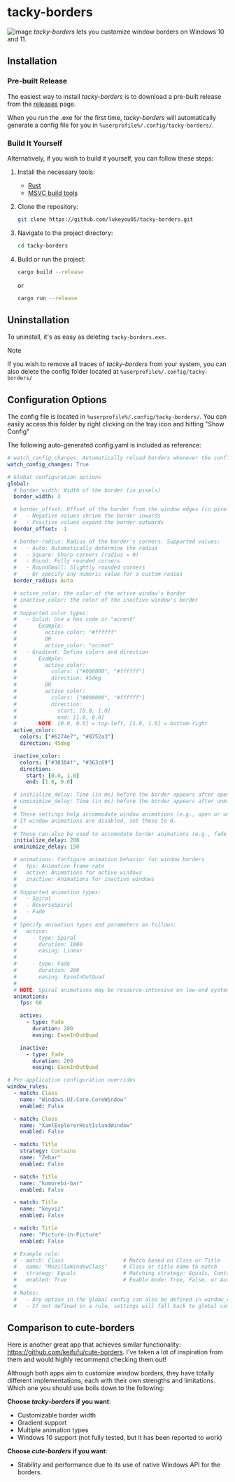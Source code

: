 # tacky-borders

![image](https://github.com/user-attachments/assets/e1786c07-4168-42ca-8ada-ccbabcf74a63)
_tacky-borders_ lets you customize window borders on Windows 10 and 11.

## Installation
### Pre-built Release
The easiest way to install _tacky-borders_ is to download a pre-built release from the [releases](https://github.com/lukeyou05/tacky-borders/releases) page.

When you run the .exe for the first time, _tacky-borders_ will automatically generate a config file for you in ```%userprofile%/.config/tacky-borders/```.

### Build It Yourself
Alternatively, if you wish to build it yourself, you can follow these steps:
1. Install the necessary tools:
   - [Rust](https://www.rust-lang.org/tools/install)
   - [MSVC build tools](https://visualstudio.microsoft.com/downloads/)
2. Clone the repository:
   ```sh
   git clone https://github.com/lukeyou05/tacky-borders.git
   ```
3. Navigate to the project directory:
   ```sh
   cd tacky-borders
   ```
3. Build or run the project:
   ```sh
   cargo build --release
   ```
   or

   ```sh
   cargo run --release
   ```

## Uninstallation
To uninstall, it's as easy as deleting `tacky-borders.exe`.

> [!NOTE]
> If you wish to remove all traces of _tacky-borders_ from your system, you can also delete the config folder located at ```%userprofile%/.config/tacky-borders/```

## Configuration Options

The config file is located in ```%userprofile%/.config/tacky-borders/```. You can easily access this folder by right clicking on the tray icon and hitting "Show Config"

The following auto-generated config.yaml is included as reference:

```yaml
# watch_config_changes: Automatically reload borders whenever the config file is modified.
watch_config_changes: True

# Global configuration options
global:
  # border_width: Width of the border (in pixels)
  border_width: 3

  # border_offset: Offset of the border from the window edges (in pixels)
  #   - Negative values shrink the border inwards
  #   - Positive values expand the border outwards
  border_offset: -1

  # border-radius: Radius of the border's corners. Supported values:
  #   - Auto: Automatically determine the radius
  #   - Square: Sharp corners (radius = 0)
  #   - Round: Fully rounded corners
  #   - RoundSmall: Slightly rounded corners
  #   - Or specify any numeric value for a custom radius
  border_radius: Auto

  # active_color: the color of the active window's border
  # inactive_color: the color of the inactive window's border
  #
  # Supported color types:
  #   - Solid: Use a hex code or "accent"
  #       Example:
  #         active_color: "#ffffff"
  #         OR
  #         active_color: "accent"
  #   - Gradient: Define colors and direction
  #       Example:
  #         active_color:
  #           colors: ["#000000", "#ffffff"]
  #           direction: 45deg
  #         OR
  #         active_color:
  #           colors: ["#000000", "#ffffff"]
  #           direction:
  #             start: [0.0, 1.0]
  #             end: [1.0, 0.0]
  #       NOTE: [0.0, 0.0] = top-left, [1.0, 1.0] = bottom-right
  active_color:
    colors: ["#6274e7", "#8752a3"]
    direction: 45deg

  inactive_color:
    colors: ["#30304f", "#363c69"]
    direction:
      start: [0.0, 1.0]
      end: [1.0, 0.0]

  # initialize_delay: Time (in ms) before the border appears after opening a new window
  # unminimize_delay: Time (in ms) before the border appears after unminimizing a window
  #
  # These settings help accommodate window animations (e.g., open or unminimize animations).
  # If window animations are disabled, set these to 0.
  #
  # These can also be used to accomodate border animations (e.g., fade animations).
  initialize_delay: 200
  unminimize_delay: 150

  # animations: Configure animation behavior for window borders
  #   fps: Animation frame rate
  #   active: Animations for active windows
  #   inactive: Animations for inactive windows
  #
  # Supported animation types:
  #   - Spiral
  #   - ReverseSpiral
  #   - Fade
  #
  # Specify animation types and parameters as follows:
  #   active:
  #     - type: Spiral
  #       duration: 1800
  #       easing: Linear
  #
  #     - type: Fade
  #       duration: 200
  #       easing: EaseInOutQuad
  #
  # NOTE: Spiral animations may be resource-intensive on low-end systems.
  animations:
    fps: 60

    active:
      - type: Fade
        duration: 200
        easing: EaseInOutQuad

    inactive:
      - type: Fade
        duration: 200
        easing: EaseInOutQuad

# Per-application configuration overrides
window_rules:
  - match: Class
    name: "Windows.UI.Core.CoreWindow"
    enabled: False

  - match: Class
    name: "XamlExplorerHostIslandWindow"
    enabled: False

  - match: Title
    strategy: Contains
    name: "Zebar"
    enabled: False

  - match: Title
    name: "komorebi-bar"
    enabled: False

  - match: Title
    name: "keyviz"
    enabled: False

  - match: Title
    name: "Picture-in-Picture"
    enabled: False

  # Example rule:
  # - match: Class                   # Match based on Class or Title
  #   name: "MozillaWindowClass"     # Class or title name to match
  #   strategy: Equals               # Matching strategy: Equals, Contains, or Regex (default: Equals)
  #   enabled: True                  # Enable mode: True, False, or Auto (default: Auto)
  #
  # Notes:
  #   - Any option in the global config can also be defined in window_rules.
  #   - If not defined in a rule, settings will fall back to global config values.
```

## Comparison to cute-borders

Here is another great app that achieves similar functionality: <https://github.com/keifufu/cute-borders>. I've taken a lot of inspiration from them and would highly recommend checking them out! 

Although both apps aim to customize window borders, they have totally different implementations, each with their own strengths and limitations. Which one you should use boils down to the following:

**Choose _tacky-borders_ if you want**:
- Customizable border width
- Gradient support
- Multiple animation types
- Windows 10 support (not fully tested, but it has been reported to work)

**Choose _cute-borders_ if you want**:
- Stability and performance due to its use of native Windows API for the borders.

